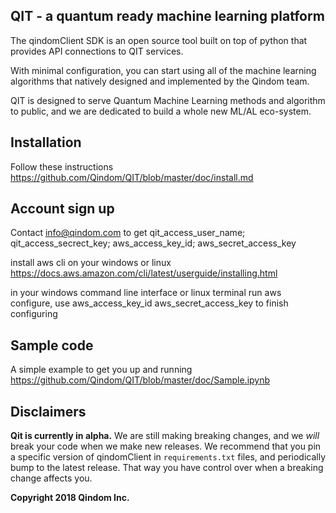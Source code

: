 
QIT - a quantum ready machine learning platform
------------

The qindomClient SDK is an open source tool built on top of python that provides API connections to QIT services. 

With minimal configuration, you can start using all of the machine learning algorithms that natively designed and implemented by the Qindom team. 

QIT is designed to serve Quantum Machine Learning methods and algorithm to public, and we are dedicated to build a whole new ML/AL eco-system.

Installation
------------

Follow these instructions
https://github.com/Qindom/QIT/blob/master/doc/install.md

Account sign up
------------

Contact info@qindom.com to get 
qit_access_user_name;  qit_access_secrect_key;  aws_access_key_id;  aws_secret_access_key

install aws cli on your windows or linux
https://docs.aws.amazon.com/cli/latest/userguide/installing.html

in your windows command line interface or linux terminal run aws configure, use aws_access_key_id  aws_secret_access_key to finish configuring

Sample code
-----------

A simple example to get you up and running
https://github.com/Qindom/QIT/blob/master/doc/Sample.ipynb

Disclaimers
----------
**Qit is currently in alpha.** We are still making breaking changes, and we *will* break your code when we make new releases. We recommend that you pin a specific version of qindomClient in `requirements.txt` files, and periodically bump to the latest release. That way you have control over when a breaking change affects you.

<p>
  
**Copyright 2018 Qindom Inc.**

